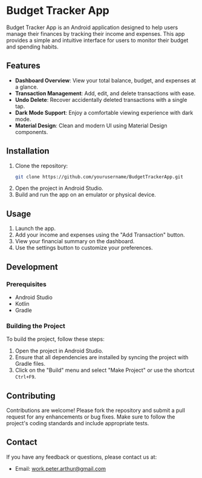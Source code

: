 # Budget Tracker App

Budget Tracker App is an Android application designed to help users manage their finances by tracking their income and expenses. This app provides a simple and intuitive interface for users to monitor their budget and spending habits.

## Features

- **Dashboard Overview**: View your total balance, budget, and expenses at a glance.
- **Transaction Management**: Add, edit, and delete transactions with ease.
- **Undo Delete**: Recover accidentally deleted transactions with a single tap.
- **Dark Mode Support**: Enjoy a comfortable viewing experience with dark mode.
- **Material Design**: Clean and modern UI using Material Design components.

## Installation

1. Clone the repository:
    ```sh
    git clone https://github.com/yourusername/BudgetTrackerApp.git
    ```
2. Open the project in Android Studio.
3. Build and run the app on an emulator or physical device.

## Usage

1. Launch the app.
2. Add your income and expenses using the "Add Transaction" button.
3. View your financial summary on the dashboard.
4. Use the settings button to customize your preferences.

## Development

### Prerequisites

- Android Studio
- Kotlin
- Gradle

### Building the Project

To build the project, follow these steps:

1. Open the project in Android Studio.
2. Ensure that all dependencies are installed by syncing the project with Gradle files.
3. Click on the "Build" menu and select "Make Project" or use the shortcut `Ctrl+F9`.

## Contributing

Contributions are welcome! Please fork the repository and submit a pull request for any enhancements or bug fixes. Make sure to follow the project's coding standards and include appropriate tests.

## Contact

If you have any feedback or questions, please contact us at:
- Email: [work.peter.arthur@gmail.com](mailto:work.peter.arthur@gmail.com)
